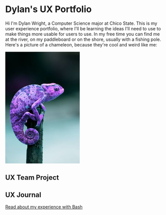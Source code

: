 # Dylan's UX Portfolio

Hi I'm Dylan Wright, a Computer Science major at Chico State. This is my user experience portfolio, where I'll be learning the ideas I'll need to use to make things more usable for users to use. In my free time you can find me at the river, on my paddleboard or on the shore, usually with a fishing pole. Here's a picture of a chameleon, because they're cool and weird like me:

![Cool Chameleon](/assets/chameleon.jpg)

## UX Team Project


## UX Journal

[Read about my experience with Bash](j01/)
